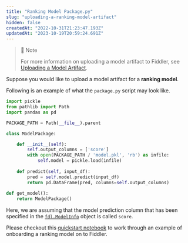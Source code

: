 ```yaml
---
title: "Ranking Model Package.py"
slug: "uploading-a-ranking-model-artifact"
hidden: false
createdAt: "2022-10-31T21:23:47.193Z"
updatedAt: "2023-10-19T20:59:24.691Z"
---
```

> 🚧 Note
> 
> For more information on uploading a model artifact to Fiddler, see [Uploading a Model Artifact](doc:uploading-model-artifacts).

Suppose you would like to upload a model artifact for a **ranking model**.

Following is an example of what the `package.py` script may look like.

```python
import pickle
from pathlib import Path
import pandas as pd

PACKAGE_PATH = Path(__file__).parent

class ModelPackage:

    def __init__(self):
        self.output_columns = ['score']
        with open(PACKAGE_PATH / 'model.pkl', 'rb') as infile:
            self.model = pickle.load(infile)
    
    def predict(self, input_df):
        pred = self.model.predict(input_df)
        return pd.DataFrame(pred, columns=self.output_columns)
    
def get_model():
    return ModelPackage()
```

Here, we are assuming that the model prediction column that has been specified in the [`fdl.ModelInfo`](ref:fdlmodelinfo) object is called `score`.

Please checkout this [quickstart notebook](doc:ranking-model) to work through an example of onboarding a ranking model on to Fiddler.